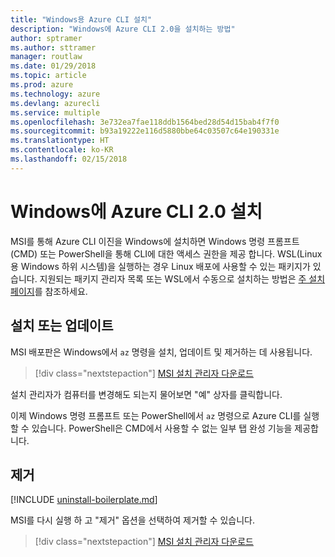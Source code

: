 ```yaml
---
title: "Windows용 Azure CLI 설치"
description: "Windows에 Azure CLI 2.0을 설치하는 방법"
author: sptramer
ms.author: sttramer
manager: routlaw
ms.date: 01/29/2018
ms.topic: article
ms.prod: azure
ms.technology: azure
ms.devlang: azurecli
ms.service: multiple
ms.openlocfilehash: 3e732ea7fae118ddb1564bed28d54d15bab4f7f0
ms.sourcegitcommit: b93a19222e116d5880bbe64c03507c64e190331e
ms.translationtype: HT
ms.contentlocale: ko-KR
ms.lasthandoff: 02/15/2018
---
```

# <a name="install-azure-cli-20-on-windows"></a>Windows에 Azure CLI 2.0 설치

MSI를 통해 Azure CLI 이진을 Windows에 설치하면 Windows 명령 프롬프트(CMD) 또는 PowerShell을 통해 CLI에 대한 액세스 권한을 제공 합니다.
WSL(Linux용 Windows 하위 시스템)을 실행하는 경우 Linux 배포에 사용할 수 있는 패키지가 있습니다. 지원되는 패키지 관리자 목록 또는 WSL에서 수동으로 설치하는 방법은 [주 설치 페이지](install-azure-cli.md)를 참조하세요.

## <a name="install-or-update"></a>설치 또는 업데이트

MSI 배포판은 Windows에서 `az` 명령을 설치, 업데이트 및 제거하는 데 사용됩니다.

> [!div class="nextstepaction"]
> [MSI 설치 관리자 다운로드](https://azurecliprod.blob.core.windows.net/msi/azure-cli-latest.msi)

설치 관리자가 컴퓨터를 변경해도 되는지 물어보면 "예" 상자를 클릭합니다.

이제 Windows 명령 프롬프트 또는 PowerShell에서 `az` 명령으로 Azure CLI를 실행할 수 있습니다. PowerShell은 CMD에서 사용할 수 없는 일부 탭 완성 기능을 제공합니다.

## <a name="uninstall"></a>제거

[!INCLUDE [uninstall-boilerplate.md](includes/uninstall-boilerplate.md)]

MSI를 다시 실행 하 고 "제거" 옵션을 선택하여 제거할 수 있습니다.

> [!div class="nextstepaction"]
> [MSI 설치 관리자 다운로드](https://azurecliprod.blob.core.windows.net/msi/azure-cli-latest.msi)
